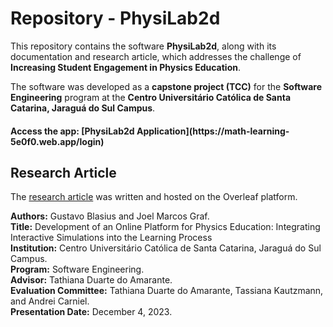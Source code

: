 # Repository - PhysiLab2d

This repository contains the software **PhysiLab2d**, along with its documentation and research article, which addresses the challenge of **Increasing Student Engagement in Physics Education**. <br>

The software was developed as a **capstone project (TCC)** for the **Software Engineering** program at the **Centro Universitário Católica de Santa Catarina, Jaraguá do Sul Campus**.

<h4> Access the app: [PhysiLab2d Application](https://math-learning-5e0f0.web.app/login) <br> </h4>

## Research Article

The [research article](https://www.overleaf.com/read/khhvsthbhzpg) was written and hosted on the Overleaf platform. <br>

**Authors:** Gustavo Blasius and Joel Marcos Graf. <br>
**Title:** Development of an Online Platform for Physics Education: Integrating Interactive Simulations into the Learning Process <br>
**Institution:** Centro Universitário Católica de Santa Catarina, Jaraguá do Sul Campus. <br>
**Program:** Software Engineering. <br>
**Advisor:** Tathiana Duarte do Amarante. <br>
**Evaluation Committee:** Tathiana Duarte do Amarante, Tassiana Kautzmann, and Andrei Carniel. <br>
**Presentation Date:** December 4, 2023. <br>
